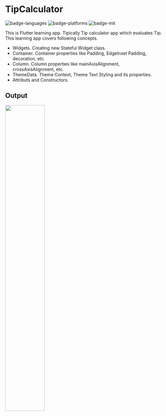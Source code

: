 # TipCalculator

![badge-languages] ![badge-platforms] ![badge-mit]

[badge-platforms]: https://img.shields.io/badge/Flutter-Cross%20Platform-red
[badge-languages]: https://img.shields.io/badge/Flutter-02569B?style=flat&logo=flutter&logoColor=white
[badge-mit]: https://img.shields.io/badge/license-MIT-blue.svg

This is Flutter learning app. Tipically Tip calculator app which evaluates Tip. This learning app covers following concepts. 

- Widgets. Creating new Stateful Widget class. 
- Container. Container properties like Padding, EdgeInset Padding, decoration, etc.
- Column. Column properties like mainAxisAlignment, crossAxisAlignment, etc.
- ThemeData. Theme Context, Theme Text Styling and its properties. 
- Attributs and Constructors.

## Output 

<img src="[https://github.com/favicon.ico](https://github.com/user-attachments/assets/1f4b981c-3b00-4630-a2dd-0b66f87aed35)" width=50% height=50%>
